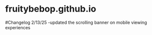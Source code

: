 # fruitybebop.github.io

#Changelog 2/13/25
  -updated the scrolling banner on mobile viewing experiences
